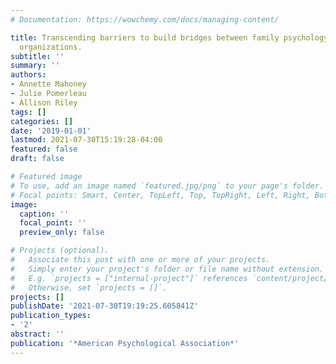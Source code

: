 ```yaml
---
# Documentation: https://wowchemy.com/docs/managing-content/

title: Transcending barriers to build bridges between family psychology and religious
  organizations.
subtitle: ''
summary: ''
authors:
- Annette Mahoney
- Julie Pomerleau
- Allison Riley
tags: []
categories: []
date: '2019-01-01'
lastmod: 2021-07-30T15:19:28-04:00
featured: false
draft: false

# Featured image
# To use, add an image named `featured.jpg/png` to your page's folder.
# Focal points: Smart, Center, TopLeft, Top, TopRight, Left, Right, BottomLeft, Bottom, BottomRight.
image:
  caption: ''
  focal_point: ''
  preview_only: false

# Projects (optional).
#   Associate this post with one or more of your projects.
#   Simply enter your project's folder or file name without extension.
#   E.g. `projects = ["internal-project"]` references `content/project/deep-learning/index.md`.
#   Otherwise, set `projects = []`.
projects: []
publishDate: '2021-07-30T19:19:25.605841Z'
publication_types:
- '2'
abstract: ''
publication: '*American Psychological Association*'
---
```

